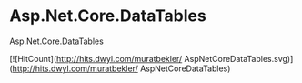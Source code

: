 # Asp.Net.Core.DataTables
Asp.Net.Core.DataTables

[![HitCount](http://hits.dwyl.com/muratbekler/ AspNetCoreDataTables.svg)](http://hits.dwyl.com/muratbekler/ AspNetCoreDataTables)
